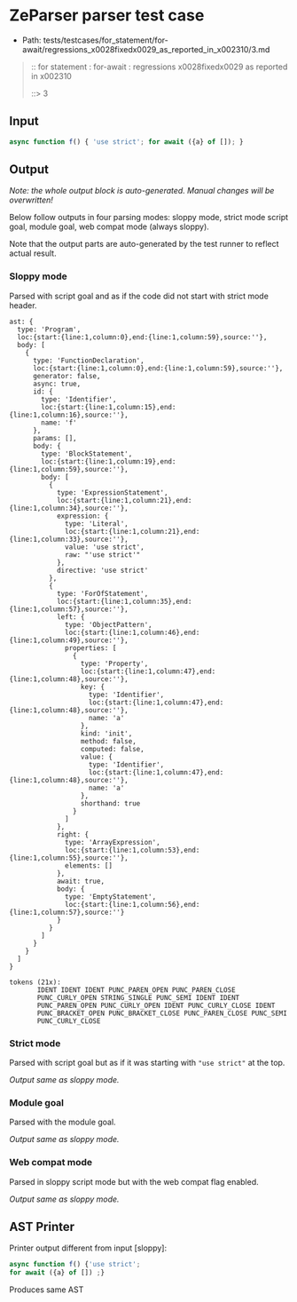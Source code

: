 # ZeParser parser test case

- Path: tests/testcases/for_statement/for-await/regressions_x0028fixedx0029_as_reported_in_x002310/3.md

> :: for statement : for-await : regressions x0028fixedx0029 as reported in x002310
>
> ::> 3

## Input

`````js
async function f() { 'use strict'; for await ({a} of []); }
`````

## Output

_Note: the whole output block is auto-generated. Manual changes will be overwritten!_

Below follow outputs in four parsing modes: sloppy mode, strict mode script goal, module goal, web compat mode (always sloppy).

Note that the output parts are auto-generated by the test runner to reflect actual result.

### Sloppy mode

Parsed with script goal and as if the code did not start with strict mode header.

`````
ast: {
  type: 'Program',
  loc:{start:{line:1,column:0},end:{line:1,column:59},source:''},
  body: [
    {
      type: 'FunctionDeclaration',
      loc:{start:{line:1,column:0},end:{line:1,column:59},source:''},
      generator: false,
      async: true,
      id: {
        type: 'Identifier',
        loc:{start:{line:1,column:15},end:{line:1,column:16},source:''},
        name: 'f'
      },
      params: [],
      body: {
        type: 'BlockStatement',
        loc:{start:{line:1,column:19},end:{line:1,column:59},source:''},
        body: [
          {
            type: 'ExpressionStatement',
            loc:{start:{line:1,column:21},end:{line:1,column:34},source:''},
            expression: {
              type: 'Literal',
              loc:{start:{line:1,column:21},end:{line:1,column:33},source:''},
              value: 'use strict',
              raw: "'use strict'"
            },
            directive: 'use strict'
          },
          {
            type: 'ForOfStatement',
            loc:{start:{line:1,column:35},end:{line:1,column:57},source:''},
            left: {
              type: 'ObjectPattern',
              loc:{start:{line:1,column:46},end:{line:1,column:49},source:''},
              properties: [
                {
                  type: 'Property',
                  loc:{start:{line:1,column:47},end:{line:1,column:48},source:''},
                  key: {
                    type: 'Identifier',
                    loc:{start:{line:1,column:47},end:{line:1,column:48},source:''},
                    name: 'a'
                  },
                  kind: 'init',
                  method: false,
                  computed: false,
                  value: {
                    type: 'Identifier',
                    loc:{start:{line:1,column:47},end:{line:1,column:48},source:''},
                    name: 'a'
                  },
                  shorthand: true
                }
              ]
            },
            right: {
              type: 'ArrayExpression',
              loc:{start:{line:1,column:53},end:{line:1,column:55},source:''},
              elements: []
            },
            await: true,
            body: {
              type: 'EmptyStatement',
              loc:{start:{line:1,column:56},end:{line:1,column:57},source:''}
            }
          }
        ]
      }
    }
  ]
}

tokens (21x):
       IDENT IDENT IDENT PUNC_PAREN_OPEN PUNC_PAREN_CLOSE
       PUNC_CURLY_OPEN STRING_SINGLE PUNC_SEMI IDENT IDENT
       PUNC_PAREN_OPEN PUNC_CURLY_OPEN IDENT PUNC_CURLY_CLOSE IDENT
       PUNC_BRACKET_OPEN PUNC_BRACKET_CLOSE PUNC_PAREN_CLOSE PUNC_SEMI
       PUNC_CURLY_CLOSE
`````

### Strict mode

Parsed with script goal but as if it was starting with `"use strict"` at the top.

_Output same as sloppy mode._

### Module goal

Parsed with the module goal.

_Output same as sloppy mode._

### Web compat mode

Parsed in sloppy script mode but with the web compat flag enabled.

_Output same as sloppy mode._

## AST Printer

Printer output different from input [sloppy]:

````js
async function f() {'use strict';
for await ({a} of []) ;}
````

Produces same AST
